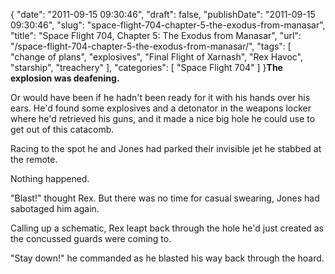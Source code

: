 {
    "date": "2011-09-15 09:30:46",
    "draft": false,
    "publishDate": "2011-09-15 09:30:46",
    "slug": "space-flight-704-chapter-5-the-exodus-from-manasar",
    "title": "Space Flight 704, Chapter 5: The Exodus from Manasar",
    "url": "\/space-flight-704-chapter-5-the-exodus-from-manasar\/",
    "tags": [
        "change of plans",
        "explosives",
        "Final Flight of Xarnash",
        "Rex Havoc",
        "starship",
        "treachery"
    ],
    "categories": [
        "Space Flight 704"
    ]
}**The explosion was deafening.**

Or would have been if he hadn't been ready for it with his hands over
his ears. He'd found some explosives and a detonator in the weapons
locker where he'd retrieved his guns, and it made a nice big hole he
could use to get out of this catacomb.

Racing to the spot he and Jones had parked their invisible jet he
stabbed at the remote.

Nothing happened.

"Blast!" thought Rex. But there was no time for casual swearing, Jones
had sabotaged him again.

Calling up a schematic, Rex leapt back through the hole he'd just
created as the concussed guards were coming to.

"Stay down!" he commanded as he blasted his way back through the hoard.